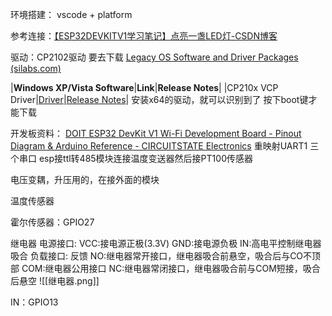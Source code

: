 环境搭建：
vscode + platform

参考连接：[【ESP32DEVKITV1学习笔记】点亮一盏LED灯-CSDN博客](https://blog.csdn.net/weixin_44415862/article/details/122369703)

驱动：CP2102驱动 要去下载
[Legacy OS Software and Driver Packages (silabs.com)](https://community.silabs.com/s/article/legacy-os-software-and-driver-packages?language=en_US)

|**Windows XP/Vista Software**|**Link**|**Release Notes**|
|CP210x VCP Driver|[Driver](http://www.silabs.com/documents/public/software/CP210x_VCP_Windows_XP_Vista.zip)|[Release Notes](http://www.silabs.com/documents/public/release-notes/CP210x_VCP_Windows_XP_Vista_Release_Notes.txt)|
安装x64的驱动，就可以识别到了
按下boot键才能下载

开发板资料：
[DOIT ESP32 DevKit V1 Wi-Fi Development Board - Pinout Diagram & Arduino Reference - CIRCUITSTATE Electronics](https://www.circuitstate.com/pinouts/doit-esp32-devkit-v1-wifi-development-board-pinout-diagram-and-reference/)
重映射UART1
三个串口
esp接ttl转485模块连接温度变送器然后接PT100传感器

电压变耦，升压用的，在接外面的模块


温度传感器

霍尔传感器：GPIO27



继电器
电源接口:
VCC:接电源正极(3.3V)
GND:接电源负极
IN:高电平控制继电器吸合
负载接口:
反馈
NO:继电器常开接口，继电器吸合前悬空，吸合后与CO不顶部
COM:继电器公用接口
NC:继电器常闭接口，继电器吸合前与COM短接，吸合后悬空
![[继电器.png]]

IN：GPIO13